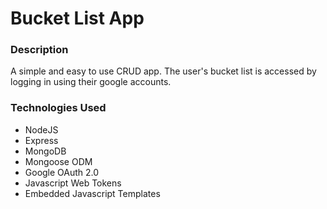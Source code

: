 # Bucket List App

### Description

<p>A simple and easy to use CRUD app. The user's bucket list is accessed by logging in using their google accounts.</p>

### Technologies Used

- NodeJS
- Express
- MongoDB
- Mongoose ODM
- Google OAuth 2.0
- Javascript Web Tokens
- Embedded Javascript Templates
